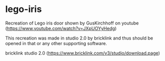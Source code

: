 # lego-iris
Recreation of Lego iris door shown by GusKirchhoff on youtube (https://www.youtube.com/watch?v=JXpUOYyHedg)

This recreation was made in studio 2.0 by bricklink and thus should be opened in that or any other supporting software.

bricklink studio 2.0 (https://www.bricklink.com/v3/studio/download.page)
